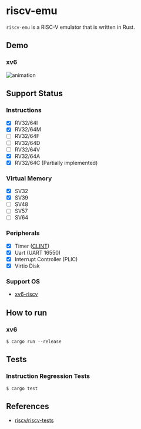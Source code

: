 # riscv-emu

`riscv-emu` is a RISC-V emulator that is written in Rust.

## Demo

### xv6
![animation](./demo/xv6-riscv.gif)

## Support Status

### Instructions

- [x] RV32/64I
- [x] RV32/64M
- [ ] RV32/64F
- [ ] RV32/64D
- [ ] RV32/64V
- [x] RV32/64A
- [x] RV32/64C (Partially implemented)

### Virtual Memory

- [x] SV32
- [x] SV39
- [ ] SV48
- [ ] SV57
- [ ] SV64

### Peripherals

- [x] Timer ([CLINT](https://static.dev.sifive.com/FU540-C000-v1.0.pdf))
- [x] Uart (UART 16550)
- [x] Interrupt Controller (PLIC)
- [x] Virtio Disk

### Support OS

 - [xv6-riscv](https://github.com/mit-pdos/xv6-riscv)

## How to run

### xv6

```
$ cargo run --release
```

## Tests

### Instruction Regression Tests

```
$ cargo test
```

## References

- [riscv/riscv-tests](https://github.com/riscv/riscv-tests)

